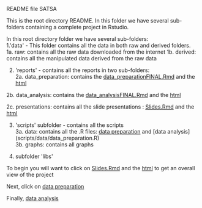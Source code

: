 README file SATSA 

This is the root directory README.
In this folder we have several sub-folders containing a complete project in Rstudio.

In this root directory folder we have several sub-folders:  
1.'data' - This folder contains all the data in both raw and derived folders.    
	1a. raw: contains all the raw data downloaded from the internet
	1b. derived: contains all the manipulated data derived from the raw data

2. 'reports' - contains all the reports in two sub-folders:   
	2a. data_preparation: contains the [data_preparationFINAL.Rmd](reports/data_preparation/data_preparationFINAL.Rmd) and the [html](reports/data_preparation/data_preparationFINAL.html)

  2b. data_analysis: contains the [data_analysisFINAL.Rmd](reports/data_analysis/data_analysisFINAL.Rmd) and the [html](reports/data_analysis/data_analysisFINAL.html)   
  
  2c. presentations: contains all the slide presentations : [Slides.Rmd](reports/presentations/presentation_final.Rmd) and the [html](reports/presentations/presentation_final.html)   

3. 'scripts' subfolder - contains all the scripts  
	3a. data: contains all the .R files: [data preparation](scripts/data/data_preparation.R) and [data analysis] (scripts/data/data_preparation.R)  
	3b. graphs: contains all graphs  

4. subfolder 'libs'  

To begin you will want to click on [Slides.Rmd](reports/presentations/presentation_final.Rmd) and the [html](reports/presentations/presentation_final.html) to get an overall view of the project

Next, click on [data preparation](http://htmlpreview.github.io/?https://github.com/andkov/psy532/blob/master/projects/final/jamie_k/reports/data_preparation/data_preparationFINAL.html)

Finally, [data analysis](http://htmlpreview.github.io/?https://github.com/andkov/psy532/blob/master/projects/final/jamie_k/reports/data_analysis/data_analysisFINAL.html) 
